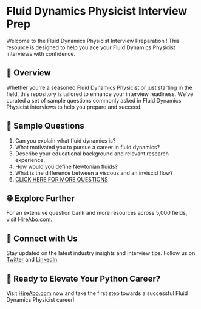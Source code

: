 # Fluid Dynamics Physicist Interview Prep

Welcome to the Fluid Dynamics Physicist Interview Preparation ! This resource is designed to help you ace your Fluid Dynamics Physicist interviews with confidence.

## 🚀 Overview

Whether you're a seasoned Fluid Dynamics Physicist or just starting in the field, this repository is tailored to enhance your interview readiness. We've curated a set of sample questions commonly asked in Fluid Dynamics Physicist interviews to help you prepare and succeed.

## 📝 Sample Questions

1. Can you explain what fluid dynamics is?
2. What motivated you to pursue a career in fluid dynamics?
3. Describe your educational background and relevant research experience.
4. How would you define Newtonian fluids?
5. What is the difference between a viscous and an inviscid flow?
6. [CLICK HERE FOR MORE QUESTIONS](https://hireabo.com/job/5_0_22/Fluid%20Dynamics%20Physicist)

## 🌐 Explore Further

For an extensive question bank and more resources across 5,000 fields, visit [HireAbo.com](https://www.hireabo.com).

## 📱 Connect with Us

Stay updated on the latest industry insights and interview tips. Follow us on [Twitter](https://twitter.com/hireabo) and [LinkedIn](https://www.linkedin.com/in/hire-abo-3609972a8/).

## 🚀 Ready to Elevate Your Python Career?

Visit [HireAbo.com](https://www.hireabo.com) now and take the first step towards a successful Fluid Dynamics Physicist career!